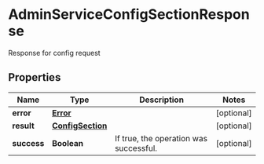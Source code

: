 

# AdminServiceConfigSectionResponse

Response for config request
## Properties

Name | Type | Description | Notes
------------ | ------------- | ------------- | -------------
**error** | [**Error**](Error.md) |  |  [optional]
**result** | [**ConfigSection**](ConfigSection.md) |  |  [optional]
**success** | **Boolean** | If true, the operation was successful. |  [optional]



